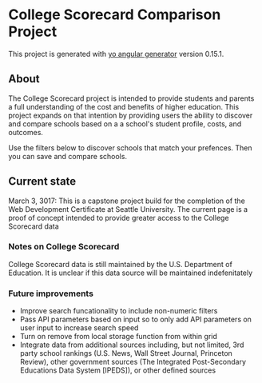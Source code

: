 # College Scorecard Comparison Project

This project is generated with [yo angular generator](https://github.com/yeoman/generator-angular)
version 0.15.1.

## About
The College Scorecard project is intended to provide students and parents a full understanding of the cost and benefits of higher education. This project expands on that intention by providing users the ability to discover and compare schools based on a a school's student profile, costs, and outcomes.

Use the filters below to discover schools that match your prefences. Then you can save and compare schools.


## Current state
March 3, 3017: This is a capstone project build for the completion of the Web Development Certificate at Seattle University. 
The current page is a proof of concept intended to provide greater access to the College Scorecard data

### Notes on College Scorecard
College Scorecard data is still maintained by the U.S. Department of Education. It is unclear if this data source will be maintained indefenitately

### Future improvements

* Improve search funcationality to include non-numeric filters
* Pass API parameters based on input so to only add API parameters on user input to increase search speed
* Turn on remove from local storage function from within grid
* Integrate data from additional sources including, but not limited, 3rd party school rankings (U.S. News, Wall Street Journal, Princeton Review), other government sources (The Integrated Post-Secondary Educations Data System [IPEDS]), or other defined sources


